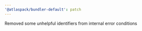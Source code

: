 ```yaml
---
'@atlaspack/bundler-default': patch
---
```


Removed some unhelpful identifiers from internal error conditions
